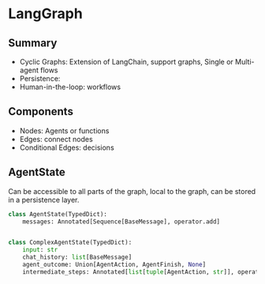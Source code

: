 
# LangGraph

## Summary

+ Cyclic Graphs: Extension of LangChain, support graphs, Single or Multi-agent flows
+ Persistence:
+ Human-in-the-loop: workflows

## Components

+ Nodes: Agents or functions
+ Edges: connect nodes
+ Conditional Edges: decisions

## AgentState

Can be accessible to all parts of the graph, local to the graph, can be stored in a persistence layer.

```python
class AgentState(TypedDict):
    messages: Annotated[Sequence[BaseMessage], operator.add]


class ComplexAgentState(TypedDict):
    input: str
    chat_history: list[BaseMessage]
    agent_outcome: Union[AgentAction, AgentFinish, None]
    intermediate_steps: Annotated[list[tuple[AgentAction, str]], operator.add]
```
